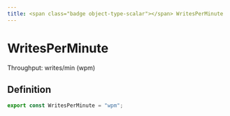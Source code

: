 ```yaml
---
title: <span class="badge object-type-scalar"></span> WritesPerMinute
---
```

# <span class="badge object-type-scalar"></span> WritesPerMinute

Throughput: writes/min (wpm)

## Definition

```typescript
export const WritesPerMinute = "wpm";

```
